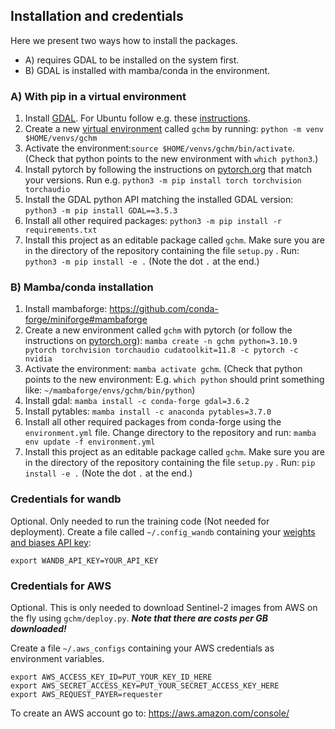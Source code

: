 ## Installation and credentials

Here we present two ways how to install the packages. 
- A) requires GDAL to be installed on the system first. 
- B) GDAL is installed with mamba/conda in the environment.

### A) With pip in a virtual environment

1. Install [GDAL](https://gdal.org/). For Ubuntu follow e.g. these [instructions](https://mothergeo-py.readthedocs.io/en/latest/development/how-to/gdal-ubuntu-pkg.html).
2. Create a new [virtual environment](https://packaging.python.org/en/latest/guides/installing-using-pip-and-virtual-environments/) called `gchm` by running: `python -m venv $HOME/venvs/gchm`
3. Activate the environment:`source $HOME/venvs/gchm/bin/activate`. (Check that python points to the new environment with `which python3`.)
4. Install pytorch by following the instructions on [pytorch.org](https://pytorch.org/) that match your versions. Run e.g. `python3 -m pip install torch torchvision torchaudio`
5. Install the GDAL python API matching the installed GDAL version: `python3 -m pip install GDAL==3.5.3`
6. Install all other required packages: `python3 -m pip install -r requirements.txt`
7. Install this project as an editable package called `gchm`. Make sure you are in the directory of the repository containing the file `setup.py` . 
  Run: `python3 -m pip install -e .` (Note the dot `.` at the end.)

   
### B) Mamba/conda installation

1. Install mambaforge: https://github.com/conda-forge/miniforge#mambaforge
2. Create a new environment called `gchm` with pytorch (or follow the instructions on [pytorch.org](https://pytorch.org/)):
`mamba create -n gchm python=3.10.9 pytorch torchvision torchaudio cudatoolkit=11.8 -c pytorch -c nvidia`
3. Activate the environment: `mamba activate gchm`. (Check that python points to the new environment: E.g. 
  `which python` should print something like: `~/mambaforge/envs/gchm/bin/python`)
4. Install gdal: `mamba install -c conda-forge gdal=3.6.2`
5. Install pytables: `mamba install -c anaconda pytables=3.7.0`
6. Install all other required packages from conda-forge using the `environment.yml` file. Change directory to the repository and run: 
`mamba env update -f environment.yml`
7. Install this project as an editable package called `gchm`. Make sure you are in the directory of the repository containing the file `setup.py` . 
  Run: `pip install -e .` (Note the dot `.` at the end.)

### Credentials for wandb
Optional. Only needed to run the training code (Not needed for deployment).
Create a file called `~/.config_wandb` containing your [weights and biases API key](https://docs.wandb.ai/quickstart): 
```
export WANDB_API_KEY=YOUR_API_KEY
```


### Credentials for AWS
Optional. This is only needed to download Sentinel-2 images from AWS on the fly using `gchm/deploy.py`. 
***Note that there are costs per GB downloaded!***

Create a file `~/.aws_configs` containing your AWS credentials as environment variables. 
```
export AWS_ACCESS_KEY_ID=PUT_YOUR_KEY_ID_HERE
export AWS_SECRET_ACCESS_KEY=PUT_YOUR_SECRET_ACCESS_KEY_HERE
export AWS_REQUEST_PAYER=requester
```
To create an AWS account go to: https://aws.amazon.com/console/
